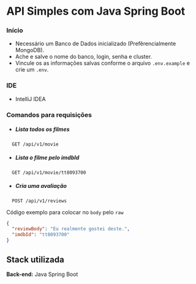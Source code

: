 # API Simples com Java Spring Boot

### Início
- Necessário um Banco de Dados inicializado (Prefêrencialmente MongoDB).
- Ache e salve o nome do banco, login, senha e cluster.
- Vincule os as informações salvas conforme o arquivo `.env.example` e crie um `.env`.

### IDE
- IntelliJ IDEA

### Comandos para requisições
- ##### Lista todos os filmes
```http
  GET /api/v1/movie
```
- ##### Lista o filme pelo imdbId
```http
  GET /api/v1/movie/tt8093700
```
- ##### Cria uma avaliação
```http
  POST /api/v1/reviews
```
Código exemplo para colocar no `body` pelo `raw`
```JSON
{
  "reviewBody": "Eu realmente gostei deste.",
  "imdbId": "tt8093700"
}
```

## Stack utilizada
**Back-end:** Java Spring Boot